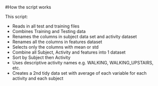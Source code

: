 #How the script works

This script:
  - Reads in all test and training files
  - Combines Training and Testing data
  - Renames the columns in subject data set and activity dataset
  - Renames all the columns in features dataset
  - Selects only the columns with mean or std
  - Combine all Subject, Activity and features into 1 dataset
  - Sort by Subject then Activity
  - Uses descriptive activity names e.g. WALKING, WALKING_UPSTAIRS, etc.
  - Creates a 2nd tidy data set with average of each variable for each activity and each subject

